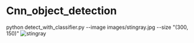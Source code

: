# Cnn_object_detection
python detect_with_classifier.py --image images/stingray.jpg --size "(300, 150)"
![stingray](https://user-images.githubusercontent.com/64548477/93517156-babfc600-f933-11ea-8308-c9721e80e6ef.png)
